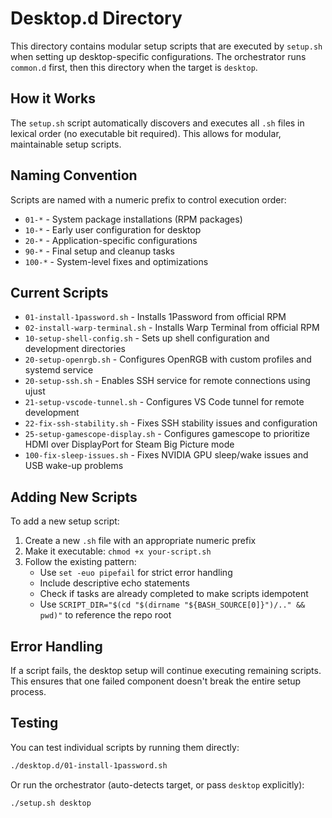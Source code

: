 # Desktop.d Directory

This directory contains modular setup scripts that are executed by `setup.sh` when setting up desktop-specific configurations. The orchestrator runs `common.d` first, then this directory when the target is `desktop`.

## How it Works

The `setup.sh` script automatically discovers and executes all `.sh` files in lexical order (no executable bit required). This allows for modular, maintainable setup scripts.

## Naming Convention

Scripts are named with a numeric prefix to control execution order:

- `01-*` - System package installations (RPM packages)
- `10-*` - Early user configuration for desktop
- `20-*` - Application-specific configurations
- `90-*` - Final setup and cleanup tasks
- `100-*` - System-level fixes and optimizations

## Current Scripts

- `01-install-1password.sh` - Installs 1Password from official RPM
- `02-install-warp-terminal.sh` - Installs Warp Terminal from official RPM  
- `10-setup-shell-config.sh` - Sets up shell configuration and development directories
- `20-setup-openrgb.sh` - Configures OpenRGB with custom profiles and systemd service
- `20-setup-ssh.sh` - Enables SSH service for remote connections using ujust
- `21-setup-vscode-tunnel.sh` - Configures VS Code tunnel for remote development
- `22-fix-ssh-stability.sh` - Fixes SSH stability issues and configuration
- `25-setup-gamescope-display.sh` - Configures gamescope to prioritize HDMI over DisplayPort for Steam Big Picture mode
- `100-fix-sleep-issues.sh` - Fixes NVIDIA GPU sleep/wake issues and USB wake-up problems

## Adding New Scripts

To add a new setup script:

1. Create a new `.sh` file with an appropriate numeric prefix
2. Make it executable: `chmod +x your-script.sh`
3. Follow the existing pattern:
   - Use `set -euo pipefail` for strict error handling
   - Include descriptive echo statements
   - Check if tasks are already completed to make scripts idempotent
   - Use `SCRIPT_DIR="$(cd "$(dirname "${BASH_SOURCE[0]}")/.." && pwd)"` to reference the repo root

## Error Handling

If a script fails, the desktop setup will continue executing remaining scripts. This ensures that one failed component doesn't break the entire setup process.

## Testing

You can test individual scripts by running them directly:

```bash
./desktop.d/01-install-1password.sh
```

Or run the orchestrator (auto-detects target, or pass `desktop` explicitly):

```bash
./setup.sh desktop
```
